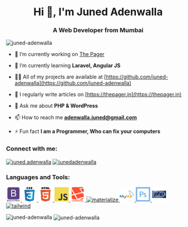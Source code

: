 <h1 align="center">Hi 👋, I'm Juned Adenwalla</h1>
<h3 align="center">A Web Developer from Mumbai</h3>

<p align="left"> <img src="https://komarev.com/ghpvc/?username=juned-adenwalla&label=Profile%20views&color=0e75b6&style=flat" alt="juned-adenwalla" /> </p>

- 🔭 I’m currently working on [The Pager](https://thepager.in)

- 🌱 I’m currently learning **Laravel, Angular JS**

- 👨‍💻 All of my projects are available at [https://github.com/juned-adenwalla](https://github.com/juned-adenwalla)

- 📝 I regularly write articles on [https://thepager.in](https://thepager.in)

- 💬 Ask me about **PHP & WordPress**

- 📫 How to reach me **adenwalla.juned@gmail.com**

- ⚡ Fun fact **I am a Programmer, Who can fix your computers**

<h3 align="left">Connect with me:</h3>
<p align="left">
<a href="https://instagram.com/juned.adenwalla" target="blank"><img align="center" src="https://raw.githubusercontent.com/rahuldkjain/github-profile-readme-generator/master/src/images/icons/Social/instagram.svg" alt="juned.adenwalla" height="30" width="40" /></a>
<a href="https://www.codechef.com/users/junedadenwalla" target="blank"><img align="center" src="https://cdn.jsdelivr.net/npm/simple-icons@3.1.0/icons/codechef.svg" alt="junedadenwalla" height="30" width="40" /></a>
</p>

<h3 align="left">Languages and Tools:</h3>
<p align="left"> <a href="https://getbootstrap.com" target="_blank"> <img src="https://raw.githubusercontent.com/devicons/devicon/master/icons/bootstrap/bootstrap-plain-wordmark.svg" alt="bootstrap" width="40" height="40"/> </a> <a href="https://www.w3schools.com/css/" target="_blank"> <img src="https://raw.githubusercontent.com/devicons/devicon/master/icons/css3/css3-original-wordmark.svg" alt="css3" width="40" height="40"/> </a> <a href="https://www.w3.org/html/" target="_blank"> <img src="https://raw.githubusercontent.com/devicons/devicon/master/icons/html5/html5-original-wordmark.svg" alt="html5" width="40" height="40"/> </a> <a href="https://developer.mozilla.org/en-US/docs/Web/JavaScript" target="_blank"> <img src="https://raw.githubusercontent.com/devicons/devicon/master/icons/javascript/javascript-original.svg" alt="javascript" width="40" height="40"/> </a> <a href="https://laravel.com/" target="_blank"> <img src="https://raw.githubusercontent.com/devicons/devicon/master/icons/laravel/laravel-plain-wordmark.svg" alt="laravel" width="40" height="40"/> </a> <a href="https://materializecss.com/" target="_blank"> <img src="https://raw.githubusercontent.com/prplx/svg-logos/5585531d45d294869c4eaab4d7cf2e9c167710a9/svg/materialize.svg" alt="materialize" width="40" height="40"/> </a> <a href="https://www.mysql.com/" target="_blank"> <img src="https://raw.githubusercontent.com/devicons/devicon/master/icons/mysql/mysql-original-wordmark.svg" alt="mysql" width="40" height="40"/> </a> <a href="https://www.photoshop.com/en" target="_blank"> <img src="https://raw.githubusercontent.com/devicons/devicon/master/icons/photoshop/photoshop-line.svg" alt="photoshop" width="40" height="40"/> </a> <a href="https://www.php.net" target="_blank"> <img src="https://raw.githubusercontent.com/devicons/devicon/master/icons/php/php-original.svg" alt="php" width="40" height="40"/> </a> <a href="https://tailwindcss.com/" target="_blank"> <img src="https://www.vectorlogo.zone/logos/tailwindcss/tailwindcss-icon.svg" alt="tailwind" width="40" height="40"/> </a> </p>

<p><img align="left" src="https://github-readme-stats.vercel.app/api/top-langs?username=juned-adenwalla&show_icons=true&locale=en&layout=compact" alt="juned-adenwalla" /></p>

<p>&nbsp;<img align="center" src="https://github-readme-stats.vercel.app/api?username=juned-adenwalla&show_icons=true&locale=en" alt="juned-adenwalla" /></p>

